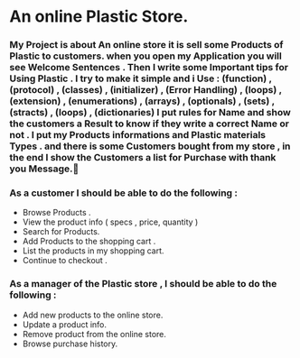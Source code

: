 
# An online Plastic Store.

### My Project is about An online store it is sell some Products of Plastic to customers. when you open my Application you will see Welcome Sentences . Then I write some Important tips for Using Plastic . I try to make it simple and i Use : (function) , (protocol) , (classes) , (initializer) , (Error Handling) , (loops) , (extension) , (enumerations) , (arrays) , (optionals) , (sets) , (stracts) , (loops) , (dictionaries) I put rules for Name and show the customers a Result to know if they write a correct Name or not . I put my Products informations and Plastic materials Types . and there is some Customers bought from my store , in the end I show the Customers a list for Purchase with thank you Message.🤍

### As a customer I should be able to do the following :
- Browse  Products . 
- View the product info ( specs , price, quantity )
- Search for Products.
- Add Products to the shopping cart .
- List the products in my shopping cart. 
- Continue to checkout . 

### As a manager of the Plastic store , I should be able to do the following :
- Add new products to the online store.
- Update a product info. 
- Remove product from the online store.
- Browse purchase history.  

